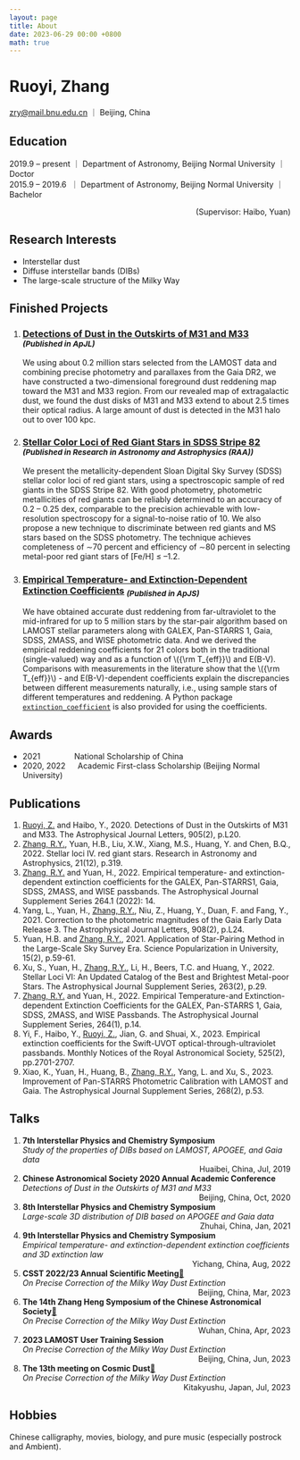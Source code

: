 ```yaml
---
layout: page
title: About
date: 2023-06-29 00:00 +0800
math: true
---
```



# Ruoyi, Zhang
zry@mail.bnu.edu.cn ｜ Beijing, China


## Education  
2019.9 – present ｜ Department of Astronomy, Beijing Normal University ｜ Doctor  
2015.9 – 2019.6 &nbsp;｜ Department of Astronomy, Beijing Normal University ｜ Bachelor  
<div style="text-align:right;">
    (Supervisor: Haibo, Yuan)
</div>

## Research Interests
- Interstellar dust  
- Diffuse interstellar bands (DIBs)  
- The large-scale structure of the Milky Way


## Finished Projects

1.	### [Detections of Dust in the Outskirts of M31 and M33](https://iopscience.iop.org/article/10.3847/2041-8213/abccc4) <sub>*(Published in ApJL)*</sub>
    We using about 0.2 million stars selected from the LAMOST data and combining precise photometry and parallaxes from the Gaia DR2, we have constructed a two-dimensional foreground dust reddening map toward the M31 and M33 region. From our revealed map of extragalactic dust, we found the dust disks of M31 and M33 extend to about 2.5 times their optical radius. A large amount of dust is detected in the M31 halo out to over 100 kpc.

2.	### [Stellar Color Loci of Red Giant Stars in SDSS Stripe 82](https://iopscience.iop.org/article/10.1088/1674-4527/21/12/319) <sub>*(Published in Research in Astronomy and Astrophysics (RAA))*</sub>
    We present the metallicity-dependent Sloan Digital Sky Survey (SDSS) stellar color loci of red giant stars, using a spectroscopic sample of red giants in the SDSS Stripe 82. With good photometry, photometric metallicities of red giants can be reliably determined to an accuracy of 0.2 – 0.25 dex, comparable to the precision achievable with low-resolution spectroscopy for a signal-to-noise ratio of 10. We also propose a new technique to discriminate between red giants and MS stars based on the SDSS photometry. The technique achieves completeness of ∼70 percent and efficiency of ∼80 percent in selecting metal-poor red giant stars of \[Fe/H\] ≤ –1.2.

3.	### [Empirical Temperature- and Extinction-Dependent Extinction Coefficients](https://iopscience.iop.org/article/10.3847/1538-4365/ac9dfa) <sub>*(Published in ApJS)*</sub>
    We have obtained accurate dust reddening from far-ultraviolet to the mid-infrared for up to 5 million stars by the star-pair algorithm based on LAMOST stellar parameters along with GALEX, Pan-STARRS 1, Gaia, SDSS, 2MASS, and WISE photometric data. And we derived the empirical reddening coefficients for 21 colors both in the traditional (single-valued) way and as a function of \\\({\rm T_{eff}}\\\) and E(B-V). Comparisons with measurements in the literature show that the \\\({\rm T_{eff}}\\\) - and E(B-V)-dependent coefficients explain the discrepancies between different measurements naturally, i.e., using sample stars of different temperatures and reddening. A Python package [`extinction_coefficient`](https://github.com/vnohhf/extinction_coefficient) is also provided for using the coefficients.


## Awards
+ 2021 &emsp;&emsp;&emsp;&ensp;&nbsp;  National Scholarship of China
+ 2020, 2022 &emsp;                    Academic First-class Scholarship (Beijing Normal University)


## Publications
1.	<u>Ruoyi, Z.</u> and Haibo, Y., 2020. Detections of Dust in the Outskirts of M31 and M33. The Astrophysical Journal Letters, 905(2), p.L20.
2.	<u>Zhang, R.Y.</u>, Yuan, H.B., Liu, X.W., Xiang, M.S., Huang, Y. and Chen, B.Q., 2022. Stellar loci IV. red giant stars. Research in Astronomy and Astrophysics, 21(12), p.319.
3.	<u>Zhang, R.Y.</u> and Yuan, H., 2022. Empirical temperature- and extinction-dependent extinction coefficients for the GALEX, Pan-STARRS1, Gaia, SDSS, 2MASS, and WISE passbands. The Astrophysical Journal Supplement Series 264.1 (2022): 14.
4.	Yang, L., Yuan, H., <u>Zhang, R.Y.</u>, Niu, Z., Huang, Y., Duan, F. and Fang, Y., 2021. Correction to the photometric magnitudes of the Gaia Early Data Release 3. The Astrophysical Journal Letters, 908(2), p.L24.
5.	Yuan, H.B. and <u>Zhang, R.Y.</u>, 2021. Application of Star-Pairing Method in the Large-Scale Sky Survey Era. Science Popularization in University, 15(2), p.59-61.
6.	Xu, S., Yuan, H., <u>Zhang, R.Y.</u>, Li, H., Beers, T.C. and Huang, Y., 2022. Stellar Loci VI: An Updated Catalog of the Best and Brightest Metal-poor Stars. The Astrophysical Journal Supplement Series, 263(2), p.29.
7.	<u>Zhang, R.Y.</u> and Yuan, H., 2022. Empirical Temperature-and Extinction-dependent Extinction Coefficients for the GALEX, Pan-STARRS 1, Gaia, SDSS, 2MASS, and WISE Passbands. The Astrophysical Journal Supplement Series, 264(1), p.14.
8.	Yi, F., Haibo, Y., <u>Ruoyi, Z.</u>, Jian, G. and Shuai, X., 2023. Empirical extinction coefficients for the Swift-UVOT optical-through-ultraviolet passbands. Monthly Notices of the Royal Astronomical Society, 525(2), pp.2701-2707.
9.	Xiao, K., Yuan, H., Huang, B., <u>Zhang, R.Y.</u>, Yang, L. and Xu, S., 2023. Improvement of Pan-STARRS Photometric Calibration with LAMOST and Gaia. The Astrophysical Journal Supplement Series, 268(2), p.53.


## Talks
1.	**7th Interstellar Physics and Chemistry Symposium**  
    *Study of the properties of DIBs based on LAMOST, APOGEE, and Gaia data*  
    <div style="text-align:right;"> Huaibei, China, Jul, 2019 </div>
2.	**Chinese Astronomical Society 2020 Annual Academic Conference**  
    *Detections of Dust in the Outskirts of M31 and M33*   
    <div style="text-align:right;"> Beijing, China, Oct, 2020 </div>
3.	**8th Interstellar Physics and Chemistry Symposium**    
    *Large-scale 3D distribution of DIB based on APOGEE and Gaia data*  
    <div style="text-align:right;"> Zhuhai, China, Jan, 2021 </div>
4.	**9th Interstellar Physics and Chemistry Symposium**    
    *Empirical temperature- and extinction-dependent extinction coefficients and 3D extinction law*  
    <div style="text-align:right;"> Yichang, China, Aug, 2022 </div>
5.	**CSST 2022/23 Annual Scientific Meeting[🔗](https://csst2023.casconf.cn)**    
    *On Precise Correction of the Milky Way Dust Extinction*  
    <div style="text-align:right;"> Beijing, China, Mar, 2023 </div>
6.	**The 14th Zhang Heng Symposium of the Chinese Astronomical Society[🔗](https://zhangheng2023.casconf.cn)**   
    *On Precise Correction of the Milky Way Dust Extinction*   
    <div style="text-align:right;"> Wuhan, China, Apr, 2023 </div>  
7.  **2023 LAMOST User Training Session**   
    *On Precise Correction of the Milky Way Dust Extinction*    
    <div style="text-align:right;"> Beijing, China, Jun, 2023 </div>
8.  **The 13th meeting on Cosmic Dust[🔗](https://www.cps-jp.org/~dust/Welcome.html)**   
    *On Precise Correction of the Milky Way Dust Extinction*    
    <div style="text-align:right;"> Kitakyushu, Japan, Jul, 2023 </div>  

## Hobbies
Chinese calligraphy, movies, biology, and pure music (especially postrock and Ambient).

